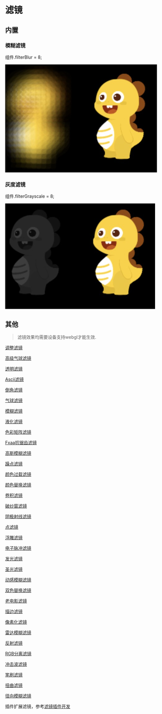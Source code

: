 # 滤镜

## 内置

### 模糊滤镜

组件.filterBlur = 8;

![image](../assets/filterbulur.png)

### 灰度滤镜

组件.filterGrayscale = 8;

![image](../assets/filterGrayscale.png)

## 其他

>滤镜效果均需要设备支持webgl才能生效.

 [调整滤镜](./filters/filterAdjustment)

 [高级气球滤镜](./filters/filterAdvancedBloom)

 [透明滤镜](./filters/filterAlpha)

 [Ascii滤镜](./filters/filterAscii)

 [倒角滤镜](./filters/filterBevel)

 [气球滤镜](./filters/filterBloom)

 [模糊滤镜](./filters/filterBlur)

 [液化滤镜](./filters/filterBulgePinch)

 [色彩矩阵滤镜](./filters/filterColorMatrix)

 [Fxaa抗锯齿滤镜](./filters/filterFxaa)

 [高斯模糊滤镜](./filters/filterKawaseBlur)

 [躁点滤镜](./filters/filterNoise)

 [颜色过载滤镜](./filters/filterColorOverlay)

 [颜色替换滤镜](./filters/filterColorReplace)

 [卷积滤镜](./filters/filterConvolution)

 [破纱窗滤镜](./filters/filterCrossHatch)

 [阴极射线滤镜](./filters/filterCRT)

 [点滤镜](./filters/filterDot)

 [浮雕滤镜](./filters/filterEmboss)

 [电子脉冲滤镜](./filters/filterGlitch)

 [发光滤镜](./filters/filterGlow)

 [圣光滤镜](./filters/filterGodray)

 [动感模糊滤镜](./filters/filterMotionBlur)

 [双色替换滤镜](./filters/filterMultiColorReplace)

 [老电影滤镜](./filters/filterOldFilm)

 [描边滤镜](./filters/filterOutline)

 [像素化滤镜](./filters/filterPixelate)

 [雷达模糊滤镜](./filters/filterRadialBlur)

 [反射滤镜](./filters/filterReflection)

 [RGB分离滤镜](./filters/filterRGBSplit)

 [冲击波滤镜](./filters/filterShockwave)

 [笔刷滤镜](./filters/filterTiltShift)

 [扭曲滤镜](./filters/filterTwist)

 [径向模糊滤镜](./filters/filterZoomBlur)

 

插件扩展滤镜，参考[滤镜插件开发](filter-plugs.html)


